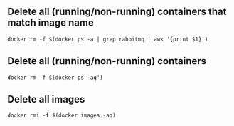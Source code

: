## Delete all (running/non-running) containers that match image name
`docker rm -f $(docker ps -a | grep rabbitmq | awk '{print $1}')`

## Delete all (running/non-running) containers
`docker rm -f $(docker ps -aq')`

## Delete all images
`docker rmi -f $(docker images -aq)`
